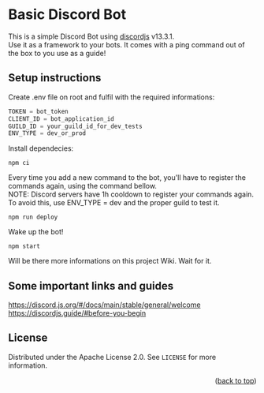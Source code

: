 # Basic Discord Bot

This is a simple Discord Bot using [discordjs](https://github.com/discordjs/discord.js) v13.3.1.  
Use it as a framework to your bots. It comes with a ping command out of the box to you use as a guide!

## Setup instructions
Create .env file on root and fulfil with the required informations:       
```js
TOKEN = bot_token  
CLIENT_ID = bot_application_id  
GUILD_ID = your_guild_id_for_dev_tests  
ENV_TYPE = dev_or_prod  
```
  
Install dependecies:  
```sh-session 
npm ci  
```
  
Every time you add a new command to the bot, you'll have to register the commands again, using the command bellow.  
NOTE: Discord servers have 1h cooldown to register your commands again. To avoid this, use ENV_TYPE = dev and the proper guild to test it.
```sh-session 
npm run deploy 
```
Wake up the bot!  
```sh-session
npm start
```
  
Will be there more informations on this project Wiki. Wait for it.  
  
## Some important links and guides

https://discord.js.org/#/docs/main/stable/general/welcome  
https://discordjs.guide/#before-you-begin

<!-- LICENSE -->
## License

Distributed under the Apache License 2.0. See `LICENSE` for more information.

<p align="right">(<a href="#top">back to top</a>)</p>
